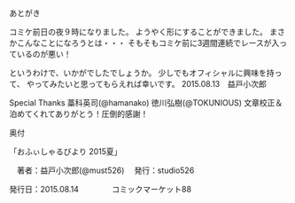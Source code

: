 あとがき

コミケ前日の夜９時になりました。
ようやく形にすることができました。
まさかこんなことになろうとは・・・
そもそもコミケ前に3週間連続でレースが入っているのが悪い！

というわけで、いかがでしたでしょうか。
少しでもオフィシャルに興味を持って、
やってみたいと思ってもらえれば幸いです。
2015.08.13　益戸小次郎

Special Thanks
藁科英司(@hamanako)
徳川弘樹(@TOKUNIOUS)
文章校正＆泊めてくれてありがとう！圧倒的感謝！







 奥付

「おふぃしゃるびより 2015夏」

　著者：益戸小次郎(@must526)
　発行：studio526

発行日：2015.08.14
　　　　コミックマーケット88